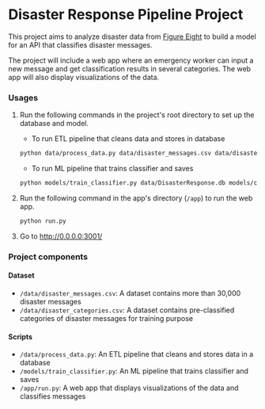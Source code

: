 # Disaster Response Pipeline Project

This project aims to analyze disaster data from [Figure Eight](https://www.figure-eight.com/) to build a model for an API that classifies disaster messages.

The project will include a web app where an emergency worker can input a new message and get classification results in several categories. The web app will also display visualizations of the data.

### Usages
1. Run the following commands in the project's root directory to set up the database and model.

    - To run ETL pipeline that cleans data and stores in database
    ```bash
    python data/process_data.py data/disaster_messages.csv data/disaster_categories.csv data/DisasterResponse.db
    ```
    - To run ML pipeline that trains classifier and saves
    ```bash
    python models/train_classifier.py data/DisasterResponse.db models/classifier.pkl
    ```

2. Run the following command in the app's directory (`/app`) to run the web app.
    ```bash
    python run.py
    ```

3. Go to http://0.0.0.0:3001/

### Project components

#### Dataset
- `/data/disaster_messages.csv`: A dataset contains more than 30,000 disaster messages
- `/data/disaster_categories.csv`: A dataset contains pre-classified categories of disaster messages for training purpose

#### Scripts
- `/data/process_data.py`: An ETL pipeline that cleans and stores data in a database
- `/models/train_classifier.py`: An ML pipeline that trains classifier and saves
- `/app/run.py`: A web app that displays visualizations of the data and classifies messages
